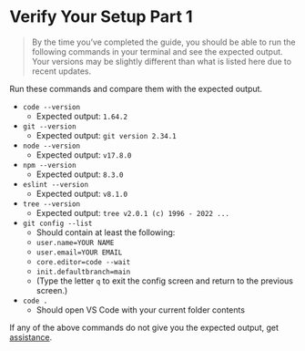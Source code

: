 # Verify Your Setup Part 1

> By the time you’ve completed the guide, you should be able to run the following commands in your terminal and see the expected output. Your versions may be slightly different than what is listed here due to recent updates.

Run these commands and compare them with the expected output.

- `code --version`
  - Expected output: `1.64.2`
- `git --version`
  - Expected output: `git version 2.34.1`
- `node --version`
  - Expected output: `v17.8.0`
- `npm --version`
  - Expected output: `8.3.0`
- `eslint --version`
  - Expected output: `v8.1.0`
- `tree --version`
  - Expected output: `tree v2.0.1 (c) 1996 - 2022 ...`
- `git config --list`
  - Should contain at least the following:
  - `user.name=YOUR NAME`
  - `user.email=YOUR EMAIL`
  - `core.editor=code --wait`
  - `init.defaultbranch=main`
  - (Type the letter `q` to exit the config screen and return to the previous screen.)
- `code .`
  - Should open VS Code with your current folder contents

If any of the above commands do not give you the expected output, get [assistance](../error/error.md).

